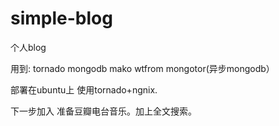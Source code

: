 simple-blog
===========

个人blog

用到:
tornado
mongodb
mako
wtfrom
mongotor(异步mongodb）


部署在ubuntu上 使用tornado+ngnix.


下一步加入 准备豆瓣电台音乐。加上全文搜索。 

